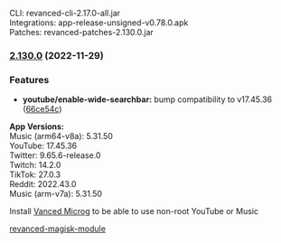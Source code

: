 CLI: revanced-cli-2.17.0-all.jar  
Integrations: app-release-unsigned-v0.78.0.apk  
Patches: revanced-patches-2.130.0.jar  

### [2.130.0](https://github.com/revanced/revanced-patches/compare/v2.129.0...v2.130.0) (2022-11-29)
### Features
* **youtube/enable-wide-searchbar:** bump compatibility to v17.45.36 ([66ce54c](https://github.com/revanced/revanced-patches/commit/66ce54c9921e6fbf5bbe52d73b0182352181f2b8))

  
**App Versions:**  
Music (arm64-v8a): 5.31.50  
YouTube: 17.45.36  
Twitter: 9.65.6-release.0  
Twitch: 14.2.0  
TikTok: 27.0.3  
Reddit: 2022.43.0  
Music (arm-v7a): 5.31.50  

Install [Vanced Microg](https://github.com/TeamVanced/VancedMicroG/releases) to be able to use non-root YouTube or Music  

[revanced-magisk-module](https://github.com/j-hc/revanced-magisk-module)  
